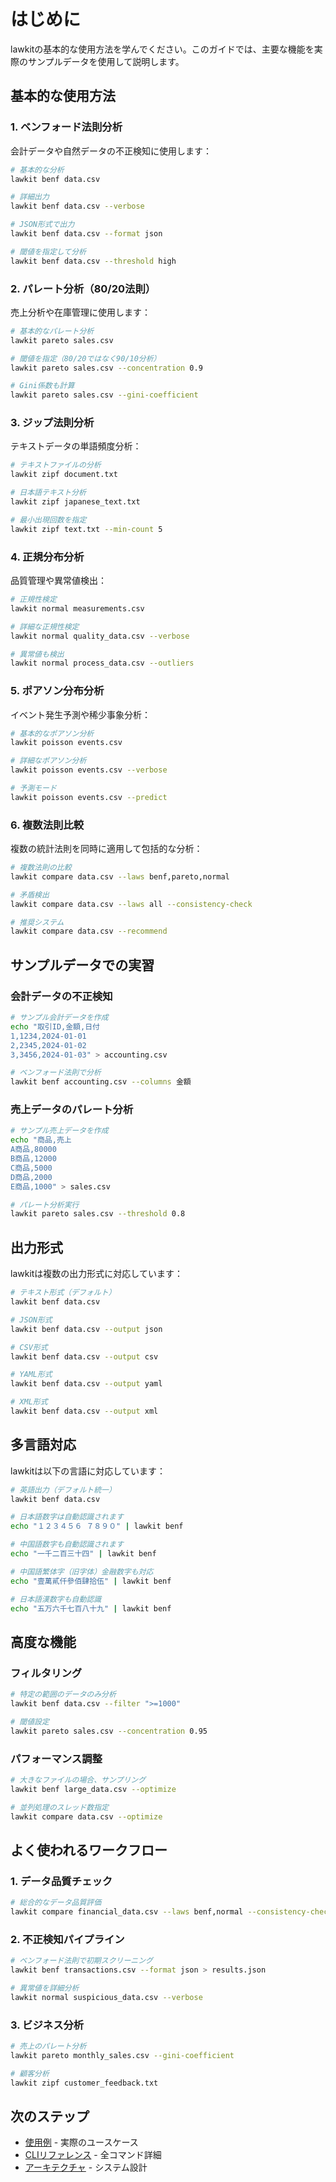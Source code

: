 # はじめに

lawkitの基本的な使用方法を学んでください。このガイドでは、主要な機能を実際のサンプルデータを使用して説明します。

## 基本的な使用方法

### 1. ベンフォード法則分析

会計データや自然データの不正検知に使用します：

```bash
# 基本的な分析
lawkit benf data.csv

# 詳細出力
lawkit benf data.csv --verbose

# JSON形式で出力
lawkit benf data.csv --format json

# 閾値を指定して分析
lawkit benf data.csv --threshold high
```

### 2. パレート分析（80/20法則）

売上分析や在庫管理に使用します：

```bash
# 基本的なパレート分析
lawkit pareto sales.csv

# 閾値を指定（80/20ではなく90/10分析）
lawkit pareto sales.csv --concentration 0.9

# Gini係数も計算
lawkit pareto sales.csv --gini-coefficient
```

### 3. ジップ法則分析

テキストデータの単語頻度分析：

```bash
# テキストファイルの分析
lawkit zipf document.txt

# 日本語テキスト分析
lawkit zipf japanese_text.txt

# 最小出現回数を指定
lawkit zipf text.txt --min-count 5
```

### 4. 正規分布分析

品質管理や異常値検出：

```bash
# 正規性検定
lawkit normal measurements.csv

# 詳細な正規性検定
lawkit normal quality_data.csv --verbose

# 異常値も検出
lawkit normal process_data.csv --outliers
```

### 5. ポアソン分布分析

イベント発生予測や稀少事象分析：

```bash
# 基本的なポアソン分析
lawkit poisson events.csv

# 詳細なポアソン分析
lawkit poisson events.csv --verbose

# 予測モード
lawkit poisson events.csv --predict
```

### 6. 複数法則比較

複数の統計法則を同時に適用して包括的な分析：

```bash
# 複数法則の比較
lawkit compare data.csv --laws benf,pareto,normal

# 矛盾検出
lawkit compare data.csv --laws all --consistency-check

# 推奨システム
lawkit compare data.csv --recommend
```

## サンプルデータでの実習

### 会計データの不正検知

```bash
# サンプル会計データを作成
echo "取引ID,金額,日付
1,1234,2024-01-01
2,2345,2024-01-02
3,3456,2024-01-03" > accounting.csv

# ベンフォード法則で分析
lawkit benf accounting.csv --columns 金額
```

### 売上データのパレート分析

```bash
# サンプル売上データを作成
echo "商品,売上
A商品,80000
B商品,12000
C商品,5000
D商品,2000
E商品,1000" > sales.csv

# パレート分析実行
lawkit pareto sales.csv --threshold 0.8
```

## 出力形式

lawkitは複数の出力形式に対応しています：

```bash
# テキスト形式（デフォルト）
lawkit benf data.csv

# JSON形式
lawkit benf data.csv --output json

# CSV形式
lawkit benf data.csv --output csv

# YAML形式
lawkit benf data.csv --output yaml

# XML形式
lawkit benf data.csv --output xml
```

## 多言語対応

lawkitは以下の言語に対応しています：

```bash
# 英語出力（デフォルト統一）
lawkit benf data.csv

# 日本語数字は自動認識されます
echo "１２３４５６ ７８９０" | lawkit benf

# 中国語数字も自動認識されます
echo "一千二百三十四" | lawkit benf

# 中国語繁体字（旧字体）金融数字も対応
echo "壹萬貳仟參佰肆拾伍" | lawkit benf

# 日本語漢数字も自動認識
echo "五万六千七百八十九" | lawkit benf
```

## 高度な機能

### フィルタリング

```bash
# 特定の範囲のデータのみ分析
lawkit benf data.csv --filter ">=1000"

# 閾値設定
lawkit pareto sales.csv --concentration 0.95
```

### パフォーマンス調整

```bash
# 大きなファイルの場合、サンプリング
lawkit benf large_data.csv --optimize

# 並列処理のスレッド数指定
lawkit compare data.csv --optimize
```

## よく使われるワークフロー

### 1. データ品質チェック
```bash
# 総合的なデータ品質評価
lawkit compare financial_data.csv --laws benf,normal --consistency-check
```

### 2. 不正検知パイプライン
```bash
# ベンフォード法則で初期スクリーニング
lawkit benf transactions.csv --format json > results.json

# 異常値を詳細分析
lawkit normal suspicious_data.csv --verbose
```

### 3. ビジネス分析
```bash
# 売上のパレート分析
lawkit pareto monthly_sales.csv --gini-coefficient

# 顧客分析
lawkit zipf customer_feedback.txt
```

## 次のステップ

- [使用例](examples_ja.md) - 実際のユースケース
- [CLIリファレンス](../reference/cli-reference_ja.md) - 全コマンド詳細
- [アーキテクチャ](../guides/architecture_ja.md) - システム設計